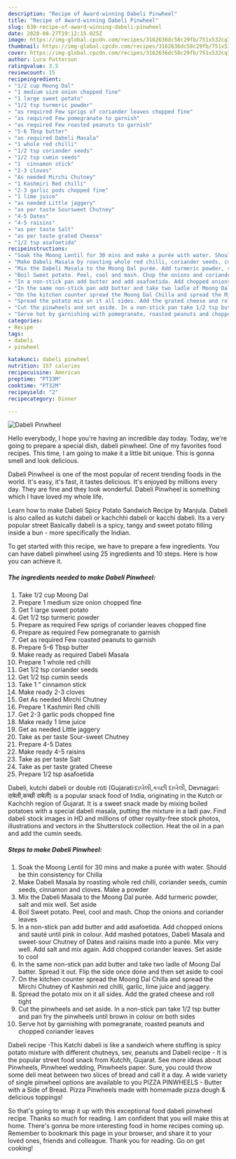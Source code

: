 ```yaml
---
description: "Recipe of Award-winning Dabeli Pinwheel"
title: "Recipe of Award-winning Dabeli Pinwheel"
slug: 630-recipe-of-award-winning-dabeli-pinwheel
date: 2020-08-27T19:12:15.025Z
image: https://img-global.cpcdn.com/recipes/3162636dc58c29fb/751x532cq70/dabeli-pinwheel-recipe-main-photo.jpg
thumbnail: https://img-global.cpcdn.com/recipes/3162636dc58c29fb/751x532cq70/dabeli-pinwheel-recipe-main-photo.jpg
cover: https://img-global.cpcdn.com/recipes/3162636dc58c29fb/751x532cq70/dabeli-pinwheel-recipe-main-photo.jpg
author: Lura Patterson
ratingvalue: 3.5
reviewcount: 15
recipeingredient:
- "1/2 cup Moong Dal"
- "1 medium size onion chopped fine"
- "1 large sweet potato"
- "1/2 tsp turmeric powder"
- "as required Few sprigs of coriander leaves chopped fine"
- "as required Few pomegranate to garnish"
- "as required Few roasted peanuts to garnish"
- "5-6 Tbsp butter"
- "as required Dabeli Masala"
- "1 whole red chilli"
- "1/2 tsp coriander seeds"
- "1/2 tsp cumin seeds"
- "1  cinnamon stick"
- "2-3 cloves"
- "As needed Mirchi Chutney"
- "1 Kashmiri Red chilli"
- "2-3 garlic pods chopped fine"
- "1 lime juice"
- "as needed Little jaggery"
- "as per taste Soursweet Chutney"
- "4-5 Dates"
- "4-5 raisins"
- "as per taste Salt"
- "as per taste grated Cheese"
- "1/2 tsp asafoetida"
recipeinstructions:
- "Soak the Moong Lentil for 30 mins and make a purée with water. Should be thin consistency for Chilla"
- "Make Dabeli Masala by roasting whole red chilli, coriander seeds, cumin seeds, cinnamon and cloves. Make a powder"
- "Mix the Dabeli Masala to the Moong Dal purée. Add turmeric powder, salt and mix well. Set aside"
- "Boil Sweet potato. Peel, cool and mash. Chop the onions and coriander leaves"
- "In a non-stick pan add butter and add asafoetida. Add chopped onions and sauté until pink in colour. Add mashed potatoes, Dabeli Masala and sweet-sour Chutney of Dates and raisins made into a purée. Mix very well. Add salt and mix again. Add chopped coriander leaves. Set aside to cool"
- "In the same non-stick pan add butter and take two ladle of Moong Dal batter. Spread it out. Flip the side once done and then set aside to cool"
- "On the kitchen counter spread the Moong Dal Chilla and spread the Mirchi Chutney of Kashmiri red chilli, garlic, lime juice and jaggery."
- "Spread the potato mix on it all sides. Add the grated cheese and roll tight"
- "Cut the pinwheels and set aside. In a non-stick pan take 1/2 tsp butter and pan fry the pinwheels until brown in colour on both sides"
- "Serve hot by garnishing with pomegranate, roasted peanuts and chopped coriander leaves"
categories:
- Recipe
tags:
- dabeli
- pinwheel

katakunci: dabeli pinwheel 
nutrition: 157 calories
recipecuisine: American
preptime: "PT33M"
cooktime: "PT32M"
recipeyield: "2"
recipecategory: Dinner

---
```



![Dabeli Pinwheel](https://img-global.cpcdn.com/recipes/3162636dc58c29fb/751x532cq70/dabeli-pinwheel-recipe-main-photo.jpg)

Hello everybody, I hope you're having an incredible day today. Today, we're going to prepare a special dish, dabeli pinwheel. One of my favorites food recipes. This time, I am going to make it a little bit unique. This is gonna smell and look delicious.

Dabeli Pinwheel is one of the most popular of recent trending foods in the world. It's easy, it's fast, it tastes delicious. It's enjoyed by millions every day. They are fine and they look wonderful. Dabeli Pinwheel is something which I have loved my whole life.

Learn how to make Dabeli Spicy Potato Sandwich Recipe by Manjula. Dabeli is also called as kutchi dabeli or kachchhi dabeli or kacchi dabeli. Its a very popular street Basically dabeli is a spicy, tangy and sweet potato filling inside a bun - more specifically the Indian.


To get started with this recipe, we have to prepare a few ingredients. You can have dabeli pinwheel using 25 ingredients and 10 steps. Here is how you can achieve it.

<!--inarticleads1-->

##### The ingredients needed to make Dabeli Pinwheel:

1. Take 1/2 cup Moong Dal
1. Prepare 1 medium size onion chopped fine
1. Get 1 large sweet potato
1. Get 1/2 tsp turmeric powder
1. Prepare as required Few sprigs of coriander leaves chopped fine
1. Prepare as required Few pomegranate to garnish
1. Get as required Few roasted peanuts to garnish
1. Prepare 5-6 Tbsp butter
1. Make ready as required Dabeli Masala
1. Prepare 1 whole red chilli
1. Get 1/2 tsp coriander seeds
1. Get 1/2 tsp cumin seeds
1. Take 1 ” cinnamon stick
1. Make ready 2-3 cloves
1. Get As needed Mirchi Chutney
1. Prepare 1 Kashmiri Red chilli
1. Get 2-3 garlic pods chopped fine
1. Make ready 1 lime juice
1. Get as needed Little jaggery
1. Take as per taste Sour-sweet Chutney
1. Prepare 4-5 Dates
1. Make ready 4-5 raisins
1. Take as per taste Salt
1. Take as per taste grated Cheese
1. Prepare 1/2 tsp asafoetida


Dabeli, kutchi dabeli or double roti (Gujarati:દાબેલી,કચ્છી દાબેલી, Devnagari: दाबेली,कच्छी दाबेली) is a popular snack food of India, originating in the Kutch or Kachchh region of Gujarat. It is a sweet snack made by mixing boiled potatoes with a special dabeli masala, putting the mixture in a ladi pav. Find dabeli stock images in HD and millions of other royalty-free stock photos, illustrations and vectors in the Shutterstock collection. Heat the oil in a pan and add the cumin seeds. 

<!--inarticleads2-->

##### Steps to make Dabeli Pinwheel:

1. Soak the Moong Lentil for 30 mins and make a purée with water. Should be thin consistency for Chilla
1. Make Dabeli Masala by roasting whole red chilli, coriander seeds, cumin seeds, cinnamon and cloves. Make a powder
1. Mix the Dabeli Masala to the Moong Dal purée. Add turmeric powder, salt and mix well. Set aside
1. Boil Sweet potato. Peel, cool and mash. Chop the onions and coriander leaves
1. In a non-stick pan add butter and add asafoetida. Add chopped onions and sauté until pink in colour. Add mashed potatoes, Dabeli Masala and sweet-sour Chutney of Dates and raisins made into a purée. Mix very well. Add salt and mix again. Add chopped coriander leaves. Set aside to cool
1. In the same non-stick pan add butter and take two ladle of Moong Dal batter. Spread it out. Flip the side once done and then set aside to cool
1. On the kitchen counter spread the Moong Dal Chilla and spread the Mirchi Chutney of Kashmiri red chilli, garlic, lime juice and jaggery.
1. Spread the potato mix on it all sides. Add the grated cheese and roll tight
1. Cut the pinwheels and set aside. In a non-stick pan take 1/2 tsp butter and pan fry the pinwheels until brown in colour on both sides
1. Serve hot by garnishing with pomegranate, roasted peanuts and chopped coriander leaves


Dabeli recipe -This Katchi dabeli is like a sandwich where stuffing is spicy potato mixture with different chutneys, sev, peanuts and Dabeli recipe - It is the popular street food snack from Kutchh, Gujarat. See more ideas about Pinwheels, Pinwheel wedding, Pinwheels paper. Sure, you could throw some deli meat between two slices of bread and call it a day. A wide variety of single pinwheel options are available to you PIZZA PINWHEELS - Butter with a Side of Bread. Pizza Pinwheels made with homemade pizza dough &amp; delicious toppings! 

So that's going to wrap it up with this exceptional food dabeli pinwheel recipe. Thanks so much for reading. I am confident that you will make this at home. There's gonna be more interesting food in home recipes coming up. Remember to bookmark this page in your browser, and share it to your loved ones, friends and colleague. Thank you for reading. Go on get cooking!
